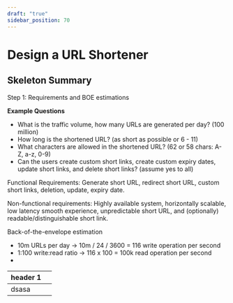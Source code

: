 ```yaml
---
draft: "true"
sidebar_position: 70
---
```


# Design a URL Shortener

## Skeleton Summary

Step 1: Requirements and BOE estimations

**Example Questions**

- What is the traffic volume, how many URLs are generated per day? (100 million)
- How long is the shortened URL? (as short as possible or 6 - 11)
- What characters are allowed in the shortened URL? (62 or 58 chars: A-Z, a-z, 0-9)
- Can the users create custom short links, create custom expiry dates, update short links, and delete short links? (assume yes to all)

Functional Requirements: Generate short URL, redirect short URL, custom short links, deletion, update, expiry date.

Non-functional requirements: Highly available system, horizontally scalable, low latency smooth experience, unpredictable short URL, and (optionally) readable/distinguishable short link.

Back-of-the-envelope estimation

- 10m URLs per day -> 10m / 24 / 3600 = 116 write operation per second
- 1:100 write:read ratio -> 116 x 100 = 100k read operation per second
-

| header 1 |     |
| -------- | --- |
| dsasa    |     |
